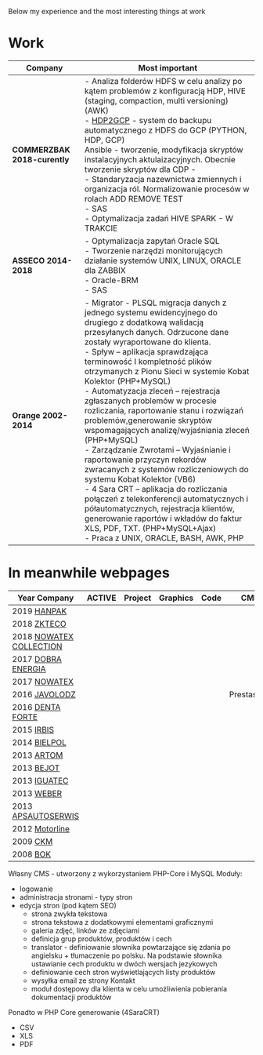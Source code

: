 Below my experience and the most interesting things at work 
# Work
| Company                 | Most important |
| ----------------------- | ----------------------- |
| **COMMERZBAK 2018-curently**  |- Analiza folderów HDFS w celu analizy po kątem problemów z konfiguracją HDP, HIVE (staging, compaction, multi versioning) (AWK)<br/>- [HDP2GCP](https://www.codeeurope.pl/en/speakers/jaroslaw-gaze) - system do backupu automatycznego z HDFS do GCP (PYTHON, HDP, GCP)<br/>Ansible - tworzenie, modyfikacja skryptów instalacyjnych aktulaizacyjnych. Obecnie tworzenie skryptów dla CDP - <br/>- Standaryzacja nazewnictwa zmiennych i organizacja ról. Normalizowanie procesów w rolach ADD REMOVE TEST<br/>- SAS<br/>- Optymalizacja zadań HIVE SPARK - W TRAKCIE |
| **ASSECO 2014-2018** |- Optymalizacja zapytań Oracle SQL<br/>- Tworzenie narzędzi monitorujących działanie systemów UNIX, LINUX, ORACLE dla ZABBIX<br/>- Oracle-BRM<br/>- SAS |
| **Orange 2002-2014** |- Migrator - PLSQL migracja danych z jednego systemu ewidencyjnego do drugiego z dodatkową walidacją przesyłanych danych. Odrzucone dane zostały wyraportowane do klienta. <br/>- Spływ – aplikacja sprawdzająca terminowość I kompletność plików otrzymanych z Pionu Sieci w systemie Kobat Kolektor (PHP+MySQL)<br/>- Automatyzacja zleceń – rejestracja zgłaszanych problemów w procesie rozliczania, raportowanie stanu i rozwiązań problemów,generowanie skryptów wspomagających analizę/wyjaśniania zleceń (PHP+MySQL)<br/>- Zarządzanie Zwrotami – Wyjaśnianie i raportowanie przyczyn rekordów zwracanych z systemów rozliczeniowych do systemu Kobat Kolektor (VB6)<br/>- 4 Sara CRT – aplikacja do rozliczania połączeń z telekonferencji automatycznych i półautomatycznych, rejestracja klientów, generowanie raportów i wkładów do faktur XLS, PDF, TXT. (PHP+MySQL+Ajax)<br/>- Praca z UNIX, ORACLE, BASH, AWK, PHP |

# In meanwhile webpages

| Year Company                                               | ACTIVE                            | Project                           | Graphics                          | Code                              | CMS                               | SEO                               |
| ---------------------------------------------------------- | --------------------------------- | --------------------------------- | --------------------------------- | --------------------------------- | --------------------------------- | --------------------------------- | 
| 2019 [HANPAK](http://www.hanpak.com.pl/)                   | <i class="bi bi-plus-square"></i> | <i class="bi bi-plus-square"></i> | <i class="bi bi-dash-square"></i> | <i class="bi bi-plus-square"></i> | <i class="bi bi-dash-square"></i> | <i class="bi bi-plus-square"></i> |
| 2018 [ZKTECO](http://zkteco-polska.pl/)                    | <i class="bi bi-dash-square"></i> | <i class="bi bi-plus-square"></i> | <i class="bi bi-plus-square"></i> | <i class="bi bi-plus-square"></i> | <i class="bi bi-plus-square"></i> | <i class="bi bi-plus-square"></i> |           
| 2018 [NOWATEX COLLECTION](http://nowatex-collection.pl/)   | <i class="bi bi-plus-square"></i> | <i class="bi bi-plus-square"></i> | <i class="bi bi-plus-square"></i> | <i class="bi bi-plus-square"></i> | <i class="bi bi-dash-square"></i> | <i class="bi bi-plus-square"></i> |   
| 2017 [DOBRA ENERGIA](http://dobra-energia.com.pl/)         | <i class="bi bi-dash-square"></i> | <i class="bi bi-plus-square"></i> | <i class="bi bi-plus-square"></i> | <i class="bi bi-plus-square"></i> | <i class="bi bi-dash-square"></i> | <i class="bi bi-plus-square"></i> |   
| 2017 [NOWATEX](http://skladwegla-lask.pl/)                 | <i class="bi bi-dash-square"></i> | <i class="bi bi-plus-square"></i> | <i class="bi bi-plus-square"></i> | <i class="bi bi-plus-square"></i> | <i class="bi bi-dash-square"></i> | <i class="bi bi-plus-square"></i> |   
| 2016 [JAVOLODZ](http://javolodz.pl/)                       | <i class="bi bi-dash-square"></i> | <i class="bi bi-plus-square"></i> | <i class="bi bi-dash-square"></i> | <i class="bi bi-plus-square"></i> | Prestashop                        | <i class="bi bi-plus-square"></i> |
| 2016 [DENTA FORTE](http://dentaforte.pl/)                  | <i class="bi bi-plus-square"></i> | <i class="bi bi-plus-square"></i> | <i class="bi bi-plus-square"></i> | <i class="bi bi-plus-square"></i> | <i class="bi bi-dash-square"></i> | <i class="bi bi-plus-square"></i> |   
| 2015 [IRBIS](http://irbis.com.pl/)                         | <i class="bi bi-plus-square"></i> | <i class="bi bi-plus-square"></i> | <i class="bi bi-plus-square"></i> | <i class="bi bi-plus-square"></i> | <i class="bi bi-plus-square"></i> | <i class="bi bi-plus-square"></i> |
| 2014 [BIELPOL](http://bielpol.drzwi.in/)                   | <i class="bi bi-plus-square"></i> | <i class="bi bi-plus-square"></i> | <i class="bi bi-plus-square"></i> | <i class="bi bi-plus-square"></i> | <i class="bi bi-dash-square"></i> | <i class="bi bi-plus-square"></i> |   
| 2013 [ARTOM](http://artom.krakow.pl)                       | <i class="bi bi-plus-square"></i> | <i class="bi bi-plus-square"></i> | <i class="bi bi-plus-square"></i> | <i class="bi bi-plus-square"></i> | <i class="bi bi-dash-square"></i> | <i class="bi bi-plus-square"></i> |   
| 2013 [BEJOT](https://www.be-jot.com.pl/)                   | <i class="bi bi-plus-square"></i> | <i class="bi bi-plus-square"></i> | <i class="bi bi-plus-square"></i> | <i class="bi bi-plus-square"></i> | <i class="bi bi-dash-square"></i> | <i class="bi bi-plus-square"></i> |   
| 2013 [IGUATEC](https://www.iguatec.com/)                   | <i class="bi bi-dash-square"></i> | <i class="bi bi-plus-square"></i> | <i class="bi bi-plus-square"></i> | <i class="bi bi-plus-square"></i> | <i class="bi bi-plus-square"></i> | <i class="bi bi-plus-square"></i> |       
| 2013 [WEBER](http://www.pieluchytetrowe.pl/)               | <i class="bi bi-dash-square"></i> | <i class="bi bi-plus-square"></i> | <i class="bi bi-dash-square"></i> | <i class="bi bi-plus-square"></i> | <i class="bi bi-dash-square"></i> | <i class="bi bi-plus-square"></i> |   
| 2013 [APSAUTOSERWIS](http://www.apsautoserwis.pl/)         | <i class="bi bi-dash-square"></i> | <i class="bi bi-plus-square"></i> | <i class="bi bi-plus-square"></i> | <i class="bi bi-plus-square"></i> | <i class="bi bi-dash-square"></i> | <i class="bi bi-plus-square"></i> |   
| 2012 [Motorline](https://motorline.pl/)                    | <i class="bi bi-dash-square"></i> | <i class="bi bi-plus-square"></i> | <i class="bi bi-plus-square"></i> | <i class="bi bi-plus-square"></i> | <i class="bi bi-plus-square"></i> | <i class="bi bi-plus-square"></i> |
| 2009 [CKM](https://ckm.lodz.pl/)                           | <i class="bi bi-dash-square"></i> | <i class="bi bi-plus-square"></i> | <i class="bi bi-plus-square"></i> | <i class="bi bi-plus-square"></i> | <i class="bi bi-plus-square"></i> | <i class="bi bi-plus-square"></i> |   
| 2008 [BOK](http://bok.lodz.pl/)                            | <i class="bi bi-dash-square"></i> | <i class="bi bi-plus-square"></i> | <i class="bi bi-plus-square"></i> | <i class="bi bi-plus-square"></i> | <i class="bi bi-plus-square"></i> | <i class="bi bi-plus-square"></i> |     

Własny CMS - utworzony z wykorzystaniem PHP-Core i MySQL
Moduły:
* logowanie
* administracja stronami - typy stron
* edycja stron (pod kątem SEO)
    * strona zwykła tekstowa 
    * strona tekstowa z dodatkowymi elementami graficznymi
    * galeria zdjęć, linków ze zdjęciami
    * definicja grup produktów, produktów i cech
    * translator - definiowanie słownika powtarzające się zdania po angielsku + tłumaczenie po polsku. Na podstawie słownika ustawianie cech produktu w dwóch wersjach jezykowych
    * definiowanie cech stron wyświetlających listy produktów 
    * wysyłka email ze strony Kontakt
    * moduł dostępowy dla klienta w celu umożliwienia pobierania dokumentacji produktów 

Ponadto w PHP Core generowanie (4SaraCRT)
* CSV
* XLS
* PDF